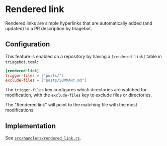 # Rendered link

Rendered links are simple hyperlinks that are automatically added (and updated) to a PR description by triagebot.

## Configuration

This feature is enabled on a repository by having a `[rendered-link]` table in `triagebot.toml`:

```toml
[rendered-link]
trigger-files = ["posts/"]
exclude-files = ["posts/SUMMARY.md"]
```

The `trigger-files` key configures which directories are watched for modification, with the `exclude-files` key to exclude files or directories.

The "Rendered link" will point to the matching file with the most modifications.

## Implementation

See [`src/handlers/rendered_link.rs`](https://github.com/rust-lang/triagebot/blob/HEAD/src/handlers/rendered_link.rs).
